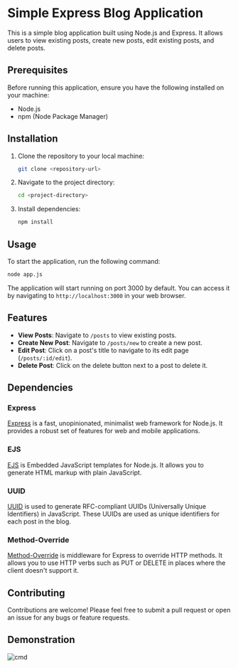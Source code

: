 
# Simple Express Blog Application

This is a simple blog application built using Node.js and Express. It allows users to view existing posts, create new posts, edit existing posts, and delete posts.

## Prerequisites

Before running this application, ensure you have the following installed on your machine:

- Node.js
- npm (Node Package Manager)

## Installation

1. Clone the repository to your local machine:

    ```bash
    git clone <repository-url>
    ```

2. Navigate to the project directory:

    ```bash
    cd <project-directory>
    ```

3. Install dependencies:

    ```bash
    npm install
    ```

## Usage

To start the application, run the following command:

```bash
node app.js
```

The application will start running on port 3000 by default. You can access it by navigating to `http://localhost:3000` in your web browser.

## Features

- **View Posts**: Navigate to `/posts` to view existing posts.
- **Create New Post**: Navigate to `/posts/new` to create a new post.
- **Edit Post**: Click on a post's title to navigate to its edit page (`/posts/:id/edit`).
- **Delete Post**: Click on the delete button next to a post to delete it.

## Dependencies

### Express

[Express](https://www.npmjs.com/package/express) is a fast, unopinionated, minimalist web framework for Node.js. It provides a robust set of features for web and mobile applications.

### EJS

[EJS](https://www.npmjs.com/package/ejs) is Embedded JavaScript templates for Node.js. It allows you to generate HTML markup with plain JavaScript.

### UUID

[UUID](https://www.npmjs.com/package/uuid) is used to generate RFC-compliant UUIDs (Universally Unique Identifiers) in JavaScript. These UUIDs are used as unique identifiers for each post in the blog.

### Method-Override

[Method-Override](https://www.npmjs.com/package/method-override) is middleware for Express to override HTTP methods. It allows you to use HTTP verbs such as PUT or DELETE in places where the client doesn't support it.

## Contributing

Contributions are welcome! Please feel free to submit a pull request or open an issue for any bugs or feature requests.

## Demonstration

![cmd](Screenshot(496).png)


